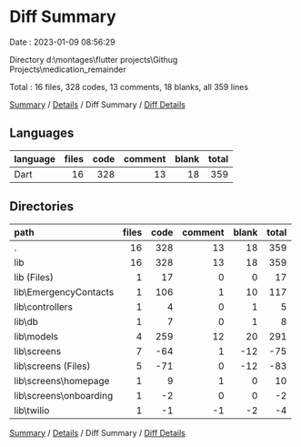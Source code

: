 # Diff Summary

Date : 2023-01-09 08:56:29

Directory d:\\montages\\flutter projects\\Githug Projects\\medication_remainder

Total : 16 files,  328 codes, 13 comments, 18 blanks, all 359 lines

[Summary](results.md) / [Details](details.md) / Diff Summary / [Diff Details](diff-details.md)

## Languages
| language | files | code | comment | blank | total |
| :--- | ---: | ---: | ---: | ---: | ---: |
| Dart | 16 | 328 | 13 | 18 | 359 |

## Directories
| path | files | code | comment | blank | total |
| :--- | ---: | ---: | ---: | ---: | ---: |
| . | 16 | 328 | 13 | 18 | 359 |
| lib | 16 | 328 | 13 | 18 | 359 |
| lib (Files) | 1 | 17 | 0 | 0 | 17 |
| lib\\EmergencyContacts | 1 | 106 | 1 | 10 | 117 |
| lib\\controllers | 1 | 4 | 0 | 1 | 5 |
| lib\\db | 1 | 7 | 0 | 1 | 8 |
| lib\\models | 4 | 259 | 12 | 20 | 291 |
| lib\\screens | 7 | -64 | 1 | -12 | -75 |
| lib\\screens (Files) | 5 | -71 | 0 | -12 | -83 |
| lib\\screens\\homepage | 1 | 9 | 1 | 0 | 10 |
| lib\\screens\\onboarding | 1 | -2 | 0 | 0 | -2 |
| lib\\twilio | 1 | -1 | -1 | -2 | -4 |

[Summary](results.md) / [Details](details.md) / Diff Summary / [Diff Details](diff-details.md)